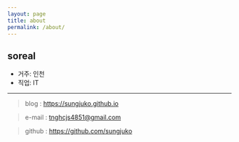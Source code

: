 ```yaml
---
layout: page
title: about
permalink: /about/
---
```



## soreal


- 거주: 인천
- 직업: IT

* * *

> blog : https://sungjuko.github.io

> e-mail : tnghcjs4851@gmail.com

> github : https://github.com/sungjuko





<!-- ![about profile](https://github.com/soreal13/soreal13.github.io/blob/master/images/profile_a.jpg?raw=true  "profile") -->
